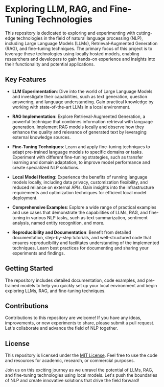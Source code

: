 # Exploring LLM, RAG, and Fine-Tuning Technologies

This repository is dedicated to exploring and experimenting with cutting-edge technologies in the field of natural language processing (NLP), including Large Language Models (LLMs), Retrieval-Augmented Generation (RAG), and fine-tuning techniques. The primary focus of this project is to leverage these technologies using locally hosted models, enabling researchers and developers to gain hands-on experience and insights into their functionality and potential applications.

## Key Features

- **LLM Experimentation**: Dive into the world of Large Language Models and investigate their capabilities, such as text generation, question answering, and language understanding. Gain practical knowledge by working with state-of-the-art LLMs in a local environment.

- **RAG Implementation**: Explore Retrieval-Augmented Generation, a powerful technique that combines information retrieval with language generation. Implement RAG models locally and observe how they enhance the quality and relevance of generated text by leveraging external knowledge sources.

- **Fine-Tuning Techniques**: Learn and apply fine-tuning techniques to adapt pre-trained language models to specific domains or tasks. Experiment with different fine-tuning strategies, such as transfer learning and domain adaptation, to improve model performance and create specialized NLP solutions.

- **Local Model Hosting**: Experience the benefits of running language models locally, including data privacy, customization flexibility, and reduced reliance on external APIs. Gain insights into the infrastructure requirements and optimization techniques for efficient local model deployment.

- **Comprehensive Examples**: Explore a wide range of practical examples and use cases that demonstrate the capabilities of LLMs, RAG, and fine-tuning in various NLP tasks, such as text summarization, sentiment analysis, named entity recognition, and more.

- **Reproducibility and Documentation**: Benefit from detailed documentation, step-by-step tutorials, and well-structured code that ensures reproducibility and facilitates understanding of the implemented techniques. Learn best practices for documenting and sharing your experiments and findings.

## Getting Started

The repository includes detailed documentation, code examples, and pre-trained models to help you quickly set up your local environment and begin exploring LLMs, RAG, and fine-tuning techniques.

## Contributions

Contributions to this repository are welcome! If you have any ideas, improvements, or new experiments to share, please submit a pull request. Let's collaborate and advance the field of NLP together.

## License

This repository is licensed under the [MIT License](LICENSE). Feel free to use the code and resources for academic, research, or commercial purposes.

Join us on this exciting journey as we unravel the potential of LLMs, RAG, and fine-tuning technologies using local models. Let's push the boundaries of NLP and create innovative solutions that drive the field forward!